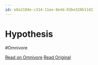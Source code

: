 ```yaml
---
id: e8a2184e-c314-11ee-8e4d-03be320b11d2
---
```


# Hypothesis
#Omnivore

[Read on Omnivore](https://omnivore.app/me/hypothesis-18d7259d55a)
[Read Original](https://hypothes.is/a/26LBGMMSEe66ERfFwWr-qA)

